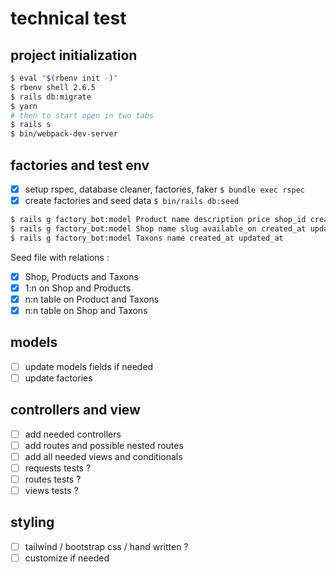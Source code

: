 # technical test

## project initialization

```bash
$ eval "$(rbenv init -)"
$ rbenv shell 2.6.5
$ rails db:migrate
$ yarn
# then to start open in two tabs
$ rails s
$ bin/webpack-dev-server
```

## factories and test env

- [x] setup rspec, database cleaner, factories, faker
      `$ bundle exec rspec`
- [x] create factories and seed data
      `$ bin/rails db:seed`

```bash
$ rails g factory_bot:model Product name description price shop_id created_at updated_at
$ rails g factory_bot:model Shop name slug available_on created_at updated_at
$ rails g factory_bot:model Taxons name created_at updated_at
```

Seed file with relations :

- [x] Shop, Products and Taxons
- [x] 1:n on Shop and Products
- [x] n:n table on Product and Taxons
- [x] n:n table on Shop and Taxons

## models

- [ ] update models fields if needed
- [ ] update factories

## controllers and view

- [ ] add needed controllers
- [ ] add routes and possible nested routes
- [ ] add all needed views and conditionals
- [ ] requests tests ?
- [ ] routes tests ?
- [ ] views tests ?

## styling

- [ ] tailwind / bootstrap css / hand written ?
- [ ] customize if needed

```

```
